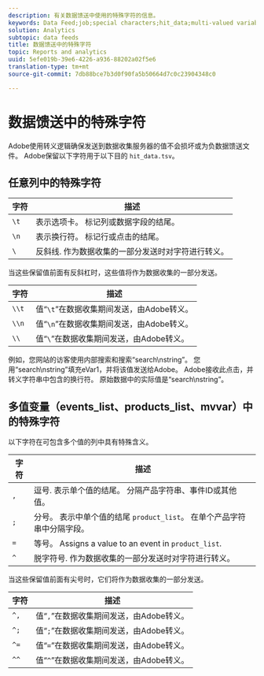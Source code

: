 ```yaml
---
description: 有关数据馈送中使用的特殊字符的信息。
keywords: Data Feed;job;special characters;hit_data;multi-valued variables;events_list;products_list;mvvars
solution: Analytics
subtopic: data feeds
title: 数据馈送中的特殊字符
topic: Reports and analytics
uuid: 5efe019b-39e6-4226-a936-88202a02f5e6
translation-type: tm+mt
source-git-commit: 7db88bce7b3d0f90fa5b50664d7c0c23904348c0

---
```



# 数据馈送中的特殊字符

Adobe使用转义逻辑确保发送到数据收集服务器的值不会损坏或为负数据馈送文件。 Adobe保留以下字符用于以下目的 `hit_data.tsv`。

## 任意列中的特殊字符

| 字符 | 描述 |
|--- |--- |
| `\t` | 表示选项卡。 标记列或数据字段的结尾。 |
| `\n` | 表示换行符。 标记行或点击的结尾。 |
| `\` | 反斜线. 作为数据收集的一部分发送时对字符进行转义。 |

当这些保留值前面有反斜杠时，这些值将作为数据收集的一部分发送。

| 字符 | 描述 |
|--- |--- |
| `\\t` | 值“`\t`”在数据收集期间发送，由Adobe转义。 |
| `\\n` | 值“`\n`”在数据收集期间发送，由Adobe转义。 |
| `\\` | 值“`\`”在数据收集期间发送，由Adobe转义。 |

例如，您网站的访客使用内部搜索和搜索“search\nstring”。 您用“search\nstring”填充eVar1，并将该值发送给Adobe。 Adobe接收此点击，并转义字符串中包含的换行符。 原始数据中的实际值是“search\\nstring”。

## 多值变量（events_list、products_list、mvvar）中的特殊字符

以下字符在可包含多个值的列中具有特殊含义。

| 字符 | 描述 |
|--- |--- |
| `,` | 逗号. 表示单个值的结尾。 分隔产品字符串、事件ID或其他值。 |
| `;` | 分号。 表示中单个值的结尾 `product_list`。 在单个产品字符串中分隔字段。 |
| `=` | 等号。 Assigns a value to an event in `product_list`. |
| `^` | 脱字符号. 作为数据收集的一部分发送时对字符进行转义。 |

当这些保留值前面有尖号时，它们将作为数据收集的一部分发送。

| 字符 | 描述 |
|--- |--- |
| `^,` | 值“`,`”在数据收集期间发送，由Adobe转义。 |
| `^;` | 值“`;`”在数据收集期间发送，由Adobe转义。 |
| `^=` | 值“`=`”在数据收集期间发送，由Adobe转义。 |
| `^^` | 值“`^`”在数据收集期间发送，由Adobe转义。 |
